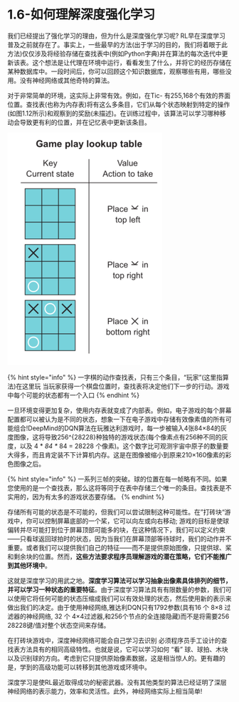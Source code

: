 # 1.6-如何理解深度强化学习

我们已经提出了强化学习的理由，但为什么是深度强化学习呢? RL早在深度学习普及之前就存在了。事实上，一些最早的方法\(出于学习的目的，我们将着眼于此方法\)仅仅涉及将经验存储在查找表中\(例如Python字典\)并在算法的每次迭代中更新该表。这个想法是让代理在环境中运行，看看发生了什么，并将它的经历存储在某种数据库中。一段时间后，你可以回顾这个知识数据库，观察哪些有用，哪些没用。没有神经网络或其他奇特的算法。

对于非常简单的环境，这实际上非常有效。例如，在Tic- 有255,168个有效的界面位置。查找表\(也称为内存表\)将有这么多条目，它们从每个状态映射到特定的操作 \(如图1.12所示\)和观察到的奖励\(未描述\)。在训练过程中，该算法可以学习哪种移动会导致更有利的位置，并在记忆表中更新该条目。

![1.12](../../.gitbook/assets/image%20%2840%29.png)

{% hint style="info" %}
一字棋的动作查找表，只有三个条目，“玩家”\(这里指算法\)在这里玩 当玩家获得一个棋盘位置时，查找表将决定他们下一步的行动。游戏中每个可能的状态都有一个入口
{% endhint %}

一旦环境变得更加复杂，使用内存表就变成了内部表。例如，电子游戏的每个屏幕配置都可以被认为是不同的状态，想象一下在电子游戏中存储有效像素值的所有可能组合!DeepMind的DQN算法在玩雅达利游戏时，每一步被输入4张84×84的灰度图像，这将导致256^{28228}种独特的游戏状态\(每个像素点有256种不同的灰度，以及 4 \* _84 \*_ 84 = 28228 个像素\)。这个数字比可观测宇宙中原子的数量要大得多，而且肯定装不下计算机内存。这是在图像被缩小到原来210×160像素的彩色图像之后。

{% hint style="info" %}
一系列三帧的突破。球的位置在每一帧略有不同。如果您使用的是一个查找表，那么这将等同于在表中存储三个唯一的条目。查找表是不实用的，因为有太多的游戏状态要存储。
{% endhint %}

存储所有可能的状态是不可能的，但我们可以尝试限制这种可能性。在”打砖块“游戏中，你可以控制屏幕底部的一个桨，它可以向左或向右移动; 游戏的目标是使球偏转并尽可能打到位于屏幕顶部可能多的块，在这种情况下，我们可以定义约束——只看球返回球拍时的状态，因为当我们在屏幕顶部等待球时，我们的动作并不重要。或者我们可以提供我们自己的特征——而不是提供原始图像，只提供球、桨和剩余块的位置。然而，**这些方法要求程序员理解游戏的潜在策略，它们不能推广到其他环境中**。

这就是深度学习的用武之地。**深度学习算法可以学习抽象出像素具体排列的细节，并可以学习一种状态的重要特征**。由于深度学习算法具有有限数量的参数，我们可以使用它将任何可能的状态压缩成我们可以有效处理的状态，然后使用新的表示来做出我们的决定。由于使用神经网络,雅达利DQN只有1792参数\(具有16 个 8×8 过滤器的神经网络, 32 个 4×4过滤器,和256个节点的全连接隐藏\)而不是将需要256 28228键/值对整个状态空间来存储。 

在打砖块游戏中，深度神经网络可能会自己学习去识别 必须程序员手工设计的查找表方法具有的相同高级特性。也就是说，它可以学习如何 “看” 球、球拍、木块以及识别球的方向。考虑到它只提供原始像素数据，这是相当惊人的。更有趣的是，学到的高级功能可以转移到其他游戏或环境中。

深度学习是使RL最近取得成功的秘密武器。没有其他类型的算法已经证明了深层神经网络的表示能力，效率和灵活性。此外，神经网络实际上相当简单!





